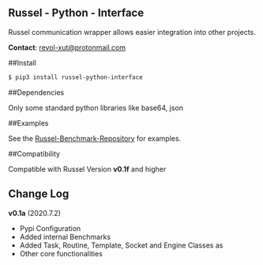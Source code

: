 Russel - Python - Interface
------------------------------

Russel communication wrapper allows easier integration into other projects.

**Contact**: <revol-xut@protonmail.com>

##Install


```bash
$ pip3 install russel-python-interface
```

##Dependencies

Only some standard python libraries like base64, json

##Examples

See the [Russel-Benchmark-Repository](https://bitbucket.org/revol-xut/russel-benchmarks/) for examples.
 
##Compatibility
 
Compatible with Russel Version **v0.1f** and higher

## Change Log

**v0.1a** (2020.7.2)

+ Pypi Configuration
+ Added internal Benchmarks
+ Added Task, Routine, Template, Socket and Engine Classes as
+ Other core functionalities
